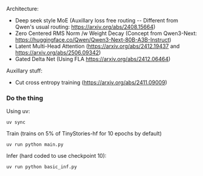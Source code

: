 Architecture:
- Deep seek style MoE (Auxillary loss free routing -- Different from Qwen's usual routing: https://arxiv.org/abs/2408.15664)
- Zero Centered RMS Norm /w Weight Decay (Concept from Qwen3-Next: https://huggingface.co/Qwen/Qwen3-Next-80B-A3B-Instruct)
- Latent Multi-Head Attention (https://arxiv.org/abs/2412.19437 and https://arxiv.org/abs/2506.09342)
- Gated Delta Net (Using FLA https://arxiv.org/abs/2412.06464)

Auxillary stuff:
- Cut cross entropy training (https://arxiv.org/abs/2411.09009)

### Do the thing
Using uv:
```
uv sync
```

Train (trains on 5% of TinyStories-hf for 10 epochs by default)
```
uv run python main.py
```

Infer (hard coded to use checkpoint 10):
```
uv run python basic_inf.py
```










